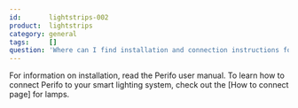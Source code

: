 ```yaml
---
id:       lightstrips-002
product:  lightstrips
category: general
tags:     []
question: 'Where can I find installation and connection instructions for Perifo track lighting?'
---
```


For information on installation, read the Perifo user manual. To learn how to connect Perifo to your smart lighting system, check out the [How to connect page] for lamps.